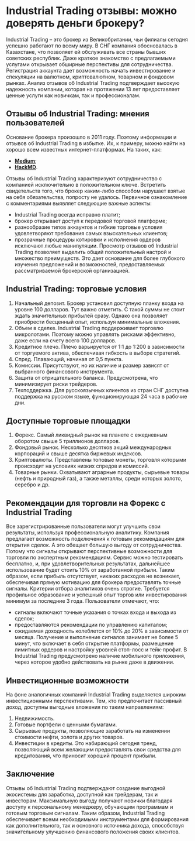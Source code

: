 # Industrial Trading отзывы: можно доверять деньги брокеру?
Industrial Trading – это брокер из Великобритании, чьи филиалы сегодня успешно работают по всему миру. В СНГ компания обосновалась в Казахстане, что позволяет ей обслуживать все страны бывших советских республик. Даже краткое знакомство с предлагаемыми услугами открывает обширные перспективы для сотрудничества. Регистрация аккаунта дает возможность начать инвестирование и спекуляции на валютном, криптовалютном, товарном и фондовом рынках. Анализ отзывов об Industrial Trading подтверждает высокую надежность компании, которая на протяжении 13 лет предоставляет ценные услуги как новичкам, так и профессионалам.
## Отзывы об Industrial Trading: мнения пользователей
Основание брокера произошло в 2011 году. Поэтому информации и отзывов об Industrial Trading в избытке. Их, к примеру, можно найти на хорошо всем известных интернет-платформах. На таких, как:

- [**Medium**](https://medium.com/@Industrial_Trading/b6e172edaa7b?source=friends_link&sk=4d2d5401468f9ab1f22bed2d0e300c9a);
- [**HackMD**](https://hackmd.io/@IndustrialTrading/BkxlTurZ0).

Отзывы об Industrial Trading характеризуют сотрудничество с компанией исключительно в положительном ключе. Встретить свидетельств того, что брокер каким-либо способом нарушает взятые на себя обязательства, попросту не удалось. Первичное ознакомление с комментариями выявляет следующие важные аспекты:
- Industrial Trading всегда исправно платит;
- брокер открывает доступ к передовой торговой платформе;
- разнообразие типов аккаунтов и гибкие торговые условия удовлетворяют требования самых взыскательных клиентов;
- прозрачные процедуры котировки и исполнения ордеров исключают любые манипуляции.
Просмотр отзывов об Industrial Trading позволяет выделить общий положительный настрой и множество преимуществ. Это дает основание для более глубокого изучения предложений и возможностей, предоставляемых рассматриваемой брокерской организацией.
## Industrial Trading: торговые условия
1. Начальный депозит. Брокер установил доступную планку входа на уровне 100 долларов. Тут важно отметить. С такой суммы не стоит ждать значительных прибылей сразу. Однако она позволяет приобрести бесценный опыт, используя минимальные вложения.
2. Объем в сделке. Industrial Trading поддерживает торговлю микролотами. Поэтому можно управлять рисками эффективно, даже если на счету всего 100 долларов.
3. Кредитное плечо. Плечо варьируется от 1:1 до 1:200 в зависимости от торгуемого актива, обеспечивая гибкость в выборе стратегий.
4. Спред. Плавающий, начиная от 0,5 пункта.
5. Комиссии. Присутствуют, но их наличие и размер зависят от выбранного финансового инструмента.
6. Защита от отрицательного баланса. Предусмотрена, что минимизирует риски трейдеров.
7. Техподдержка. Для русскоязычных клиентов из стран СНГ доступна поддержка на русском языке, функционирующая 24 часа в рабочие дни.
## Доступные торговые площадки
1. Форекс. Самый ликвидный рынок на планете с ежедневным оборотом свыше 5 триллионов долларов.
2. Фондовый рынок. Несколько десятков акций международных корпораций и свыше десятка биржевых индексов.
3. Криптовалюты. Представлены топовые монеты, торговля которыми происходит на условиях низких спредов и комиссий.
4. Товарные рынки. Охватывают аграрные продукты, сырьевые товары (нефть и природный газ), а также металлы, среди которых золото, серебро и др.
## Рекомендации для торговли на Форекс с Industrial Trading
Все зарегистрированные пользователи могут улучшить свои результаты, используя профессиональную аналитику. Компания предлагает возможность подключения к готовым рекомендациям для открытия сделок. А это обещает большую выгоду от сотрудничества. Потому что сигналы открывают перспективные возможности для торговли по экспертным рекомендациям. Сервис можно тестировать бесплатно, и, при удовлетворительных результатах, дальнейшее использование будет стоить 10% от заработанной прибыли. Таким образом, если прибыль отсутствует, никаких расходов не возникает, обеспечивая прямую мотивацию для брокера предоставлять точные сигналы.
Критерии отбора аналитиков очень строгие. Требуется профильное образование и успешный опыт торгов или инвестирования минимум за последние 3 года. Пользователи отмечают, что:
- сигналы включают точные указания о точках входа и выхода из сделок;
- предоставляются рекомендации по управлению капиталом;
- ожидаемая доходность колеблется от 10% до 20% в зависимости от месяца.
Получение и выполнение сигналов занимает не более 5 минут, что включает в себя открытие платформы, размещение лимитных ордеров и настройку уровней стоп-лосс и тейк-профит. В Industrial Trading предусмотрено наличие мобильного приложения, через которое удобно действовать на рынке даже в движении.
## Инвестиционные возможности
На фоне аналогичных компаний Industrial Trading выделяется широким инвестиционными перспективами. Тем, кто предпочитает пассивный доход, доступны выгодные вложения по таким направлениям:
1. Недвижимость.
2. Готовые портфели с ценными бумагами.
3. Сырьевые продукты, позволяющие заработать на изменении стоимости нефти, золота и других товаров.
4. Инвестиции в кредиты. Это набирающий сегодня тренд, позволяющий всем желающим предоставлять свои средства для кредитования, что приносит хороший процент прибыли.
  
## Заключение
Отзывы об Industrial Trading подтверждают создание выгодной экосистемы для заработка, доступной как трейдерам, так и инвесторам. Максимальную выгоду получают новички благодаря доступу к персональному менеджеру, обучающим программам и готовым торговым сигналам. Таким образом, Industrial Trading обеспечивает всеми необходимыми инструментами для формирования как дополнительного, так и основного источника дохода, способствуя значительному улучшению финансового положения своих клиентов.
